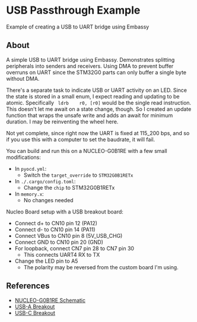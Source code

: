 # USB Passthrough Example

Example of creating a USB to UART bridge using Embassy

## About

A simple USB to UART bridge using Embassy.  Demonstrates splitting peripherals
into senders and receivers.  Using DMA to prevent buffer overruns on UART since
the STM32G0 parts can only buffer a single byte without DMA.

There's a separate task to indicate USB or UART activity on an LED. Since the
state is stored in a small enum, I expect reading and updating to be atomic.
Specifically ` ldrb    r0, [r0]` would be the single read instruction.  This
doesn't let me await on a state change, though.  So I created an update
function that wraps the unsafe write and adds an await for minimum duration.  I
may be reinventing the wheel here.

Not yet complete, since right now the UART is fixed at 115_200 bps, and so if
you use this with a computer to set the baudrate, it will fail.

You can build and run this on a NUCLEO-G0B1RE with a few small modifications:

- In `pyocd.yml`:
	- Switch the `target_override` to `STM32G0B1RETx`
- In `./.cargo/config.toml`:
	- Change the `chip` to STM32G0B1RETx
- In `memory.x`:
	- No changes needed

Nucleo Board setup with a USB breakout board:

- Connect d+ to CN10 pin 12 (PA12)
- Connect d- to CN10 pin 14 (PA11)
- Connect VBus to CN10 pin 8 (5V_USB_CHG)
- Connect GND to CN10 pin 20 (GND)
- For loopback, connect CN7 pin 28 to CN7 pin 30
	- This connects UART4 RX to TX
- Change the LED pin to A5
    - The polarity may be reversed from the custom board I'm using.

## References
- [NUCLEO-G0B1RE Schematic](https://www.st.com/resource/en/schematic_pack/mb1360-g0b1re-c02_schematic.pdf)
- [USB-A Breakout](https://www.adafruit.com/product/4448)
- [USB-C Breakout](https://www.adafruit.com/product/4090)
